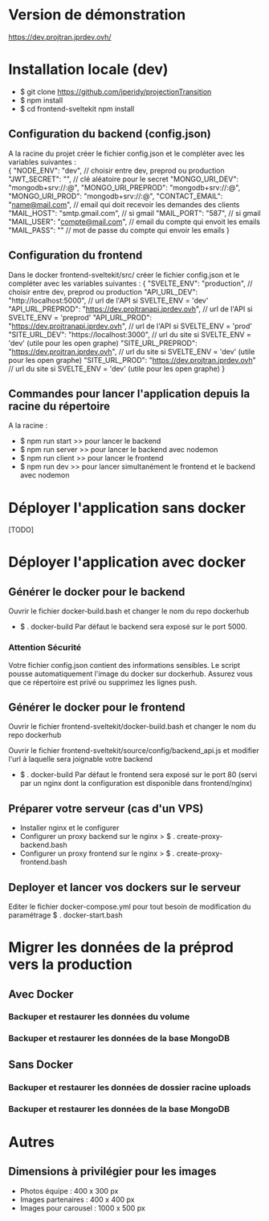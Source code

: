 # Version de démonstration

https://dev.projtran.jprdev.ovh/

# Installation locale (dev)

- $ git clone https://github.com/jperidy/projectionTransition
- $ npm install
- $ cd frontend-sveltekit npm install

## Configuration du backend (config.json)
A la racine du projet créer le fichier config.json et le compléter avec les variables suivantes :  
{
    "NODE_ENV": "dev",  // choisir entre dev, preprod ou production
    "JWT_SECRET": "", // clé aléatoire pour le secret
    "MONGO_URI_DEV": "mongodb+srv://<name>:<password>@<database>",
    "MONGO_URI_PREPROD": "mongodb+srv://<name>:<password>@<database>",
    "MONGO_URI_PROD": "mongodb+srv://<name>:<password>@<database>",
    "CONTACT_EMAIL": "name@mail.com", // email qui doit recevoir les demandes des clients
    "MAIL_HOST": "smtp.gmail.com", // si gmail
    "MAIL_PORT": "587", // si gmail
    "MAIL_USER": "compte@mail.com", // email du compte qui envoit les emails
    "MAIL_PASS": "" // mot de passe du compte qui envoir les emails
}

## Configuration du frontend
Dans le docker frontend-sveltekit/src/ créer le fichier config.json et le compléter avec les variables suivantes :
{
    "SVELTE_ENV": "production", // choisir entre dev, preprod ou production
    "API_URL_DEV": "http://localhost:5000", // url de l'API si SVELTE_ENV = 'dev'
    "API_URL_PREPROD": "https://dev.projtranapi.jprdev.ovh", // url de l'API si SVELTE_ENV = 'preprod'
    "API_URL_PROD": "https://dev.projtranapi.jprdev.ovh", // url de l'API si SVELTE_ENV = 'prod'
    "SITE_URL_DEV": "https://localhost:3000",  // url du site si SVELTE_ENV = 'dev' (utile pour les open graphe)
    "SITE_URL_PREPROD": "https://dev.projtran.jprdev.ovh",  // url du site si SVELTE_ENV = 'dev' (utile pour les open graphe)
    "SITE_URL_PROD": "https://dev.projtran.jprdev.ovh"  // url du site si SVELTE_ENV = 'dev' (utile pour les open graphe)
}

## Commandes pour lancer l'application depuis la racine du répertoire
A la racine :
- $ npm run start >> pour lancer le backend
- $ npm run server >> pour lancer le backend avec nodemon
- $ npm run client >> pour lancer le frontend
- $ npm run dev >> pour lancer simultanément le frontend et le backend avec nodemon

# Déployer l'application sans docker

[TODO]

# Déployer l'application avec docker

## Générer le docker pour le backend
Ouvrir le fichier docker-build.bash et changer le nom du repo dockerhub
- $ . docker-build <version>
Par défaut le backend sera exposé sur le port 5000.
### Attention Sécurité
Votre fichier config.json contient des informations sensibles. Le script pousse automatiquement l'image du docker sur dockerhub. Assurez vous que ce répertoire est privé ou supprimez les lignes push.

## Générer le docker pour le frontend
Ouvrir le fichier frontend-sveltekit/docker-build.bash et changer le nom du repo dockerhub

Ouvrir le fichier frontend-sveltekit/source/config/backend_api.js et modifier l'url à laquelle sera joignable votre backend
- $ . docker-build <version>
Par défaut le frontend sera exposé sur le port 80 (servi par un nginx dont la configuration est disponible dans frontend/nginx)

## Préparer votre serveur (cas d'un VPS)
- Installer nginx et le configurer
- Configurer un proxy backend sur le nginx > $ . create-proxy-backend.bash <domain> <port>
- Configurer un proxy frontend sur le nginx > $ . create-proxy-frontend.bash <domain> <port>

## Deployer et lancer vos dockers sur le serveur
Editer le fichier docker-compose.yml pour tout besoin de modification du paramétrage
$ . docker-start.bash

# Migrer les données de la préprod vers la production

## Avec Docker
### Backuper et restaurer les données du volume
### Backuper et restaurer les données de la base MongoDB

## Sans Docker
### Backuper et restaurer les données de dossier racine uploads
### Backuper et restaurer les données de la base MongoDB

# Autres

## Dimensions à privilégier pour les images
- Photos équipe : 400 x 300 px
- Images partenaires : 400 x 400 px
- Images pour carousel : 1000 x 500 px